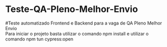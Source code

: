 # Teste-QA-Pleno-Melhor-Envio
#Teste automatizado Frontend e Backend para a vaga de QA Pleno Melhor Envio
<br/> Para iniciar o projeto basta utilizar o comando npm install e utilizar o comando npm tun cypress:open <br/> 
